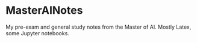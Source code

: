 # MasterAINotes
My pre-exam and general study notes from the Master of AI. Mostly Latex, some Jupyter notebooks.
